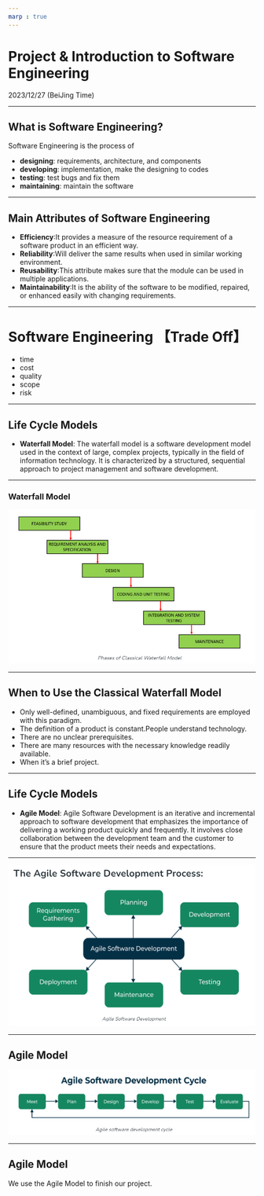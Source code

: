 ```yaml
---
marp : true
---
```


# Project & Introduction to Software Engineering

2023/12/27 (BeiJing Time)

---

## What is Software Engineering?
Software Engineering is the process of 
- **designing**: requirements, architecture, and components
- **developing**: implementation, make the designing to codes
- **testing**: test bugs and fix them
- **maintaining**: maintain the software

---

## Main Attributes of Software Engineering
- **Efficiency**:It provides a measure of the resource requirement of a software product in an efficient way.
- **Reliability**:Will deliver the same results when used in similar working environment.
- **Reusability**:This attribute makes sure that the module can be used in multiple applications.
- **Maintainability**:It is the ability of the software to be modified, repaired, or enhanced easily with changing requirements.

---

# Software Engineering 【Trade Off】
- time
- cost
- quality
- scope
- risk

---

## Life Cycle Models
- **Waterfall Model**: The waterfall model is a software development model used in the context of large, complex projects, typically in the field of information technology. It is characterized by a structured, sequential approach to project management and software development.

---
### Waterfall Model
![Alt text](./assets/waterfall.png)

---

## When to Use the Classical Waterfall Model
- Only well-defined, unambiguous, and fixed requirements are employed with this paradigm.
- The definition of a product is constant.People understand technology.
- There are no unclear prerequisites.
- There are many resources with the necessary knowledge readily available.
- When it’s a brief project.

---

## Life Cycle Models
- **Agile Model**: Agile Software Development is an iterative and incremental approach to software development that emphasizes the importance of delivering a working product quickly and frequently. It involves close collaboration between the development team and the customer to ensure that the product meets their needs and expectations.

---

![Alt text](./assets/agile.png)

---

## Agile Model

![Alt text](./assets/agile2.png)

---

## Agile Model

We use the Agile Model to finish our project.


